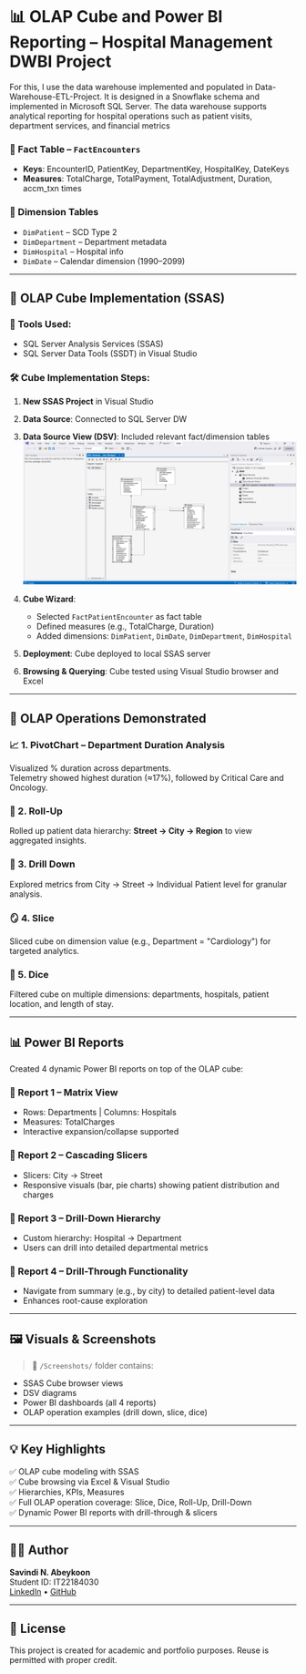 # 📊 OLAP Cube and Power BI Reporting – Hospital Management DWBI Project

For this, I use the data warehouse implemented and populated in Data-Warehouse-ETL-Project. It is designed in a Snowflake schema and implemented in Microsoft SQL Server. The data warehouse supports analytical reporting for hospital operations such as patient visits, department services, and financial metrics

### 🧾 Fact Table – `FactEncounters`
- **Keys**: EncounterID, PatientKey, DepartmentKey, HospitalKey, DateKeys
- **Measures**: TotalCharge, TotalPayment, TotalAdjustment, Duration, accm_txn times

### 📘 Dimension Tables
- `DimPatient` – SCD Type 2
- `DimDepartment` – Department metadata
- `DimHospital` – Hospital info
- `DimDate` – Calendar dimension (1990–2099)

---

## 🧮 OLAP Cube Implementation (SSAS)

### 🔧 Tools Used:
- SQL Server Analysis Services (SSAS)
- SQL Server Data Tools (SSDT) in Visual Studio

### 🛠️ Cube Implementation Steps:
1. **New SSAS Project** in Visual Studio
2. **Data Source**: Connected to SQL Server DW
3. **Data Source View (DSV)**: Included relevant fact/dimension tables
![Dashboard View](Screenshots/DSV.png)
 
4. **Cube Wizard**:
   - Selected `FactPatientEncounter` as fact table
   - Defined measures (e.g., TotalCharge, Duration)
   - Added dimensions: `DimPatient`, `DimDate`, `DimDepartment`, `DimHospital`
5. **Deployment**: Cube deployed to local SSAS server
6. **Browsing & Querying**: Cube tested using Visual Studio browser and Excel

---

## 🧪 OLAP Operations Demonstrated

### 📈 1. PivotChart – Department Duration Analysis
Visualized % duration across departments.  
Telemetry showed highest duration (≈17%), followed by Critical Care and Oncology.

### 🧮 2. Roll-Up
Rolled up patient data hierarchy: **Street → City → Region** to view aggregated insights.

### 🔎 3. Drill Down
Explored metrics from City → Street → Individual Patient level for granular analysis.

### 🪞 4. Slice
Sliced cube on dimension value (e.g., Department = "Cardiology") for targeted analytics.

### 🎲 5. Dice
Filtered cube on multiple dimensions: departments, hospitals, patient location, and length of stay.

---

## 📊 Power BI Reports

Created 4 dynamic Power BI reports on top of the OLAP cube:

### 📌 Report 1 – Matrix View
- Rows: Departments | Columns: Hospitals
- Measures: TotalCharges
- Interactive expansion/collapse supported

### 📌 Report 2 – Cascading Slicers
- Slicers: City → Street
- Responsive visuals (bar, pie charts) showing patient distribution and charges

### 📌 Report 3 – Drill-Down Hierarchy
- Custom hierarchy: Hospital → Department
- Users can drill into detailed departmental metrics

### 📌 Report 4 – Drill-Through Functionality
- Navigate from summary (e.g., by city) to detailed patient-level data
- Enhances root-cause exploration

---

## 🖼️ Visuals & Screenshots

> 📁 `/Screenshots/` folder contains:
- SSAS Cube browser views
- DSV diagrams
- Power BI dashboards (all 4 reports)
- OLAP operation examples (drill down, slice, dice)

---

## 💡 Key Highlights

✅ OLAP cube modeling with SSAS  
✅ Cube browsing via Excel & Visual Studio  
✅ Hierarchies, KPIs, Measures  
✅ Full OLAP operation coverage: Slice, Dice, Roll-Up, Drill-Down  
✅ Dynamic Power BI reports with drill-through & slicers

---

## 👩‍💻 Author

**Savindi N. Abeykoon**  
Student ID: IT22184030  
[LinkedIn](https://www.linkedin.com/in/yourprofile) • [GitHub](https://github.com/yourusername)

---

## 📜 License

This project is created for academic and portfolio purposes. Reuse is permitted with proper credit.

